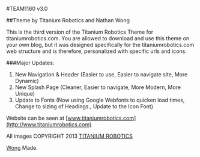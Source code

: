 #TEAM1160 v3.0

##Theme by Titanium Robotics and Nathan Wong

This is the third version of the Titanium Robotics Theme for titaniumrobotics.com.  You are allowed to download and use this theme on your own blog, but it was designed specifically for the titaniumrobotics.com web structure and is therefore, personalized with specific urls and icons.

###Major Updates:

1. New Navigation & Header (Easier to use, Easier to navigate site, More Dynamic)
2. New Splash Page (Cleaner, Easier to navigate, More Modern, More Unique)
3. Update to Fonts (Now using Google Webfonts to quicken load times, Change to sizing of Headings., Update to the Icon Font)

Website can be seen at [www.titaniumrobotics.com](http://www.titaniumrobotics.com)

All images COPYRIGHT 2013 [TITANIUM ROBOTICS](http://www.titaniumrobotics.com)

[Wong](http://itsallwong.com) Made.